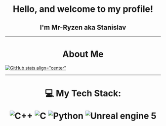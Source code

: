 <h1 align="center"> Hello, and welcome to my profile! </h1>
<h2 align="center"> I'm Mr-Ryzen aka Stanislav </h2>

---

<h1 align="center"> About Me </h1>
  
[![GitHub stats align="center"](https://github-readme-stats.vercel.app/api?username=Mr-Ryzen-dev)](https://github.com/Mr-Ryzen-dev/github-readme-stats)

---

<h1 align="center">💻 My Tech Stack:

![C++](https://img.shields.io/badge/c++-%2300599C.svg?style=flat-square&logo=c%2B%2B&logoColor=white)
![C](https://img.shields.io/badge/c-%2300599C.svg?style=for-the-badge&logo=c&logoColor=white)
![Python](https://img.shields.io/badge/python-3670A0?style=for-the-badge&logo=python&logoColor=ffdd54)
![Unreal engine 5](https://img.shields.io/badge/python-3670A0?style=for-the-badge&logo=python&logoColor=#0E1128)
